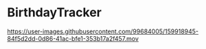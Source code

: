 # BirthdayTracker


https://user-images.githubusercontent.com/99684005/159918945-84f5d2dd-0d86-41ac-bfe1-353b17a2f457.mov

